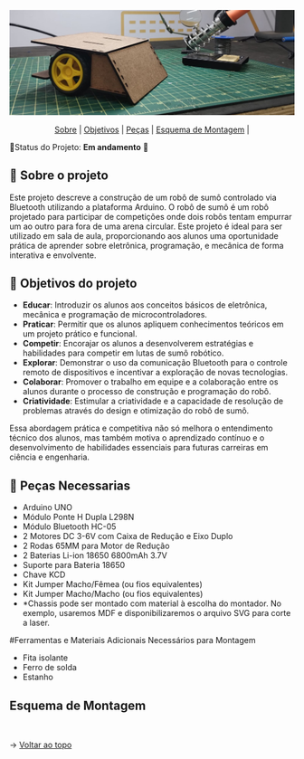 <span id="topo">
<div align="center">
    
![banner](https://github.com/linguanotto/RoboSumoArduinoUno/blob/Master/imagens/Capa.jpg)

</div>
    
<p align="center">
    <a href="#sobre">Sobre</a>  |  
    <a href="#Objetivos">Objetivos</a>  | 
    <a href="#Pecas">Peças</a>  | 
    <a href="#Esquema">Esquema de Montagem</a>  | 

</p>    

📌Status do Projeto: **Em andamento** 🚧
    
<span id="sobre">
    
## 📑 Sobre o projeto

Este projeto descreve a construção de um robô de sumô controlado via Bluetooth utilizando a plataforma Arduino. O robô de sumô é um robô projetado para participar de competições onde dois robôs tentam empurrar um ao outro para fora de uma arena circular. Este projeto é ideal para ser utilizado em sala de aula, proporcionando aos alunos uma oportunidade prática de aprender sobre eletrônica, programação, e mecânica de forma interativa e envolvente. 

<span id="Objetivos">
  
## 📑 Objetivos do projeto

- **Educar**: Introduzir os alunos aos conceitos básicos de eletrônica, mecânica e programação de microcontroladores.
- **Praticar**: Permitir que os alunos apliquem conhecimentos teóricos em um projeto prático e funcional.
- **Competir**: Encorajar os alunos a desenvolverem estratégias e habilidades para competir em lutas de sumô robótico.
- **Explorar**: Demonstrar o uso da comunicação Bluetooth para o controle remoto de dispositivos e incentivar a exploração de novas tecnologias.
- **Colaborar**: Promover o trabalho em equipe e a colaboração entre os alunos durante o processo de construção e programação do robô.
- **Criatividade**: Estimular a criatividade e a capacidade de resolução de problemas através do design e otimização do robô de sumô.

Essa abordagem prática e competitiva não só melhora o entendimento técnico dos alunos, mas também motiva o aprendizado contínuo e o desenvolvimento de habilidades essenciais para futuras carreiras em ciência e engenharia.

<span id="Pecas">

## 📑 Peças Necessarias

- Arduino UNO
- Módulo Ponte H Dupla L298N 
- Módulo Bluetooth HC-05
- 2 Motores DC 3-6V com Caixa de Redução e Eixo Duplo
- 2 Rodas 65MM para Motor de Redução
- 2 Baterias Li-ion 18650 6800mAh 3.7V
- Suporte para Bateria 18650
- Chave KCD
- Kit Jumper Macho/Fêmea (ou fios equivalentes)
- Kit Jumper Macho/Macho (ou fios equivalentes)
- *Chassis pode ser montado com material à escolha do montador. No exemplo, usaremos MDF e disponibilizaremos o arquivo SVG para corte a laser.

#Ferramentas e Materiais Adicionais Necessários para Montagem
- Fita isolante
- Ferro de solda
- Estanho

<span id="Esquema">

## Esquema de Montagem


<img src="" /> 

    
→ [Voltar ao topo](#topo)
